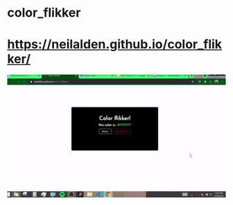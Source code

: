 # color_flikker
# https://neilalden.github.io/color_flikker/
<img src="https://github.com/neilalden/color_flikker/blob/main/color-flikker.gif?raw=true"/>
